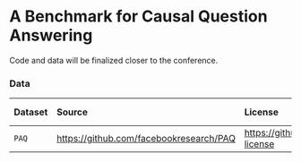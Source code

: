 # A Benchmark for Causal Question Answering

Code and data will be finalized closer to the conference.

### Data

| Dataset   | Source          | License                                                  | License type     |
|:----------------------------|:-----------|:-------------------------------------------|:------------------|
| `PAQ`     | https://github.com/facebookresearch/PAQ    |https://github.com/facebookresearch/PAQ#data-license | CC BY-SA 3.0               |
